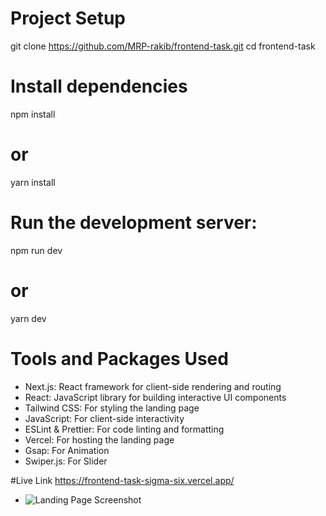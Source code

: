 
# Project Setup
git clone https://github.com/MRP-rakib/frontend-task.git
cd frontend-task

# Install dependencies
npm install
# or
yarn install

# Run the development server:
npm run dev
# or
yarn dev

# Tools and Packages Used
- Next.js: React framework for client-side rendering and routing
- React: JavaScript library for building interactive UI components
- Tailwind CSS: For styling the landing page
- JavaScript: For client-side interactivity
- ESLint & Prettier: For code linting and formatting
- Vercel: For hosting the landing page
- Gsap: For Animation
- Swiper.js: For Slider

#Live Link
https://frontend-task-sigma-six.vercel.app/

- ![Landing Page Screenshot](https://github.com/MRP-rakib/frontend-task/blob/fc114910f4d3308d742911baa9fe3681a8121829/screenshot.png)
